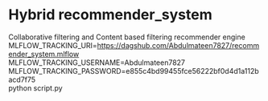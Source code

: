 # Hybrid recommender_system

Collaborative filtering and Content based filtering recommender engine
MLFLOW_TRACKING_URI=https://dagshub.com/Abdulmateen7827/recommender_system.mlflow \
MLFLOW_TRACKING_USERNAME=Abdulmateen7827 \
MLFLOW_TRACKING_PASSWORD=e855c4bd99455fce56222bf0d4d1a112bacd7f75 \
python script.py